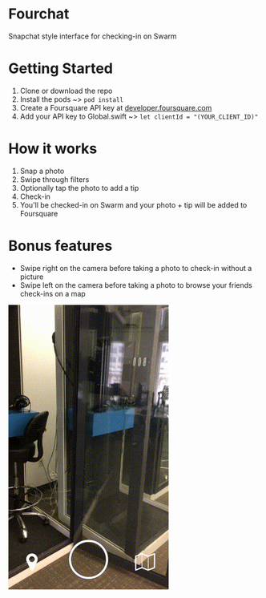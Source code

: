 # Fourchat
Snapchat style interface for checking-in on Swarm

# Getting Started
1. Clone or download the repo
2. Install the pods ~> `pod install`
3. Create a Foursquare API key at [developer.foursquare.com](https://foursquare.com/developers/apps)
4. Add your API key to Global.swift ~> `let clientId = "(YOUR_CLIENT_ID)"`

# How it works
1. Snap a photo
2. Swipe through filters
3. Optionally tap the photo to add a tip
4. Check-in
5. You'll be checked-in on Swarm and your photo + tip will be added to Foursquare

# Bonus features
* Swipe right on the camera before taking a photo to check-in without a picture
* Swipe left on the camera before taking a photo to browse your friends check-ins on a map

![Demo](demo.gif)

